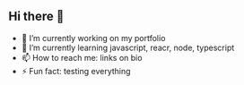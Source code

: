 ## Hi there 👋

- 🔭 I’m currently working on my portfolio
- 🌱 I’m currently learning javascript, reacr, node, typescript
- 📫 How to reach me: links on bio
- ⚡ Fun fact: testing everything

